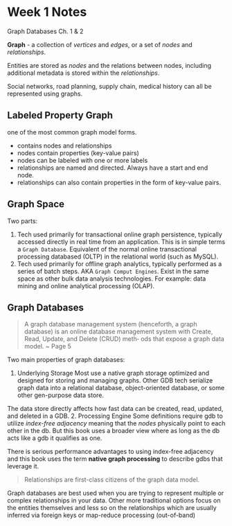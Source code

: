 # Week 1 Notes

Graph Databases Ch. 1 & 2

**Graph** - a collection of _vertices_ and _edges_, or a set of _nodes_ and _relationships_. 

Entities are stored as _nodes_ and the relations between nodes, including additional metadata is stored within the _relationships_. 

Social networks, road planning, supply chain, medical history can all be represented using graphs. 

## Labeled Property Graph
one of the most common graph model forms.
- contains nodes and relationships
- nodes contain properties (key-value pairs)
- nodes can be labeled with one or more labels
- relationships are named and directed. Always have a start and end node.
- relationships can also contain properties in the form of key-value pairs.

## Graph Space
Two parts: 
1. Tech used primarily for transactional online graph persistence, typically accessed directly in real time from an application.
  This is in simple terms a `Graph Database`. Equivalent of the normal online transactional processing databased (OLTP) in the relational world (such as MySQL).
2. Tech used primarily for offline graph analytics, typically performed as a series of batch steps. 
  AKA `Graph Comput Engines`. Exist in the same space as other bulk data analysis technologies. For example: data mining and online analytical processing (OLAP).

## Graph Databases
> A graph database management system (henceforth, a graph database) is an online database management system with Create, Read, Update, and Delete (CRUD) meth‐ ods that expose a graph data model.
> ~ Page 5

Two main properties of graph databases:
1. Underlying Storage 
  Most use a native graph storage optimized and designed for storing and managing graphs. Other GDB tech serialize graph data into a relational database, object-oriented database, or some other gen-purpose data store.
  
  The data store directly affects how fast data can be created, read, updated, and deleted in a GDB.
2. Processing Engine
  Some definitions require gdb to utilize _index-free adjacency_ meaning that the _nodes_ physically point to each other in the db. But this book uses a broader view where as long as the db acts like a gdb it qualifies as one. 

  There is serious performance advantages to using index-free adjacency and this book uses the term **native graph processing** to describe gdbs that leverage it. 

> Relationships are first-class citizens of the graph data model.

Graph databases are best used when you are trying to represent multiple or complex relationships in your data. Other more traditional options focus on the entities themselves and less so on the relationships which are usually inferred via foreign keys or map-reduce processing (out-of-band)

